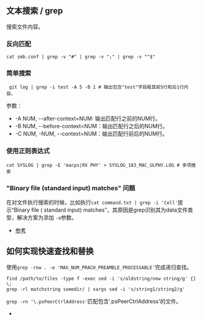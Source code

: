## 文本搜索 / grep

搜索文件内容。

### 反向匹配

```
cat smb.conf | grep -v "#" | grep -v ";" | grep -v "^$"
```

### 简单搜索

```
 git log | grep -i test -A 5 -B 1 # 输出包含"test"字段极其前5行和后1行内容。
```

参数：
- -A NUM, --after-context=NUM: 输出匹配行之前的NUM行。
- -B NUM, --before-context=NUM：输出匹配行之后的NUM行。
- -C NUM, -NUM, --context=NUM：输出匹配行前后的NUM行。              

### 使用正则表达式

```
cat SYSLOG | grep -E 'macps|RX PHY' > SYSLOG_183_MAC_ULPHY.LOG # 多项搜索
```

### "Binary file (standard input) matches" 问题

在对文件执行搜索的时候，比如执行`cat command.txt | grep -i 'Cell'`提示“Binary file (
standard input) matches”，其原因是grep识别其为data文件类型，解决方案为添加 `-a`参数。

- [参考](https://unix.stackexchange.com/questions/335716/grep-returns-binary-file-standard-input-matches-when-trying-to-find-a-string)


## 如何实现快速查找和替换

使用`grep -rnw . -e 'MAX_NUM_PRACH_PREAMBLE_PROCESSABLE'`完成递归查找。

```
find /path/to/files -type f -exec sed -i 's/oldstring/new string/g' {} \;
grep -rl matchstring somedir/ | xargs sed -i 's/string1/string2/g'
```

`grep -rn '\.psPeerCtrlAddress'`匹配包含'.psPeerCtrlAddress'的文件。


- [](https://stackoverflow.com/questions/15402770/how-to-grep-and-replace)
